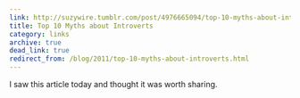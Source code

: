 ```yaml
---
link: http://suzywire.tumblr.com/post/4976665094/top-10-myths-about-introverts
title: Top 10 Myths about Introverts
category: links
archive: true
dead_link: true
redirect_from: /blog/2011/top-10-myths-about-introverts.html
---
```


I saw this article today and thought it was worth sharing.
